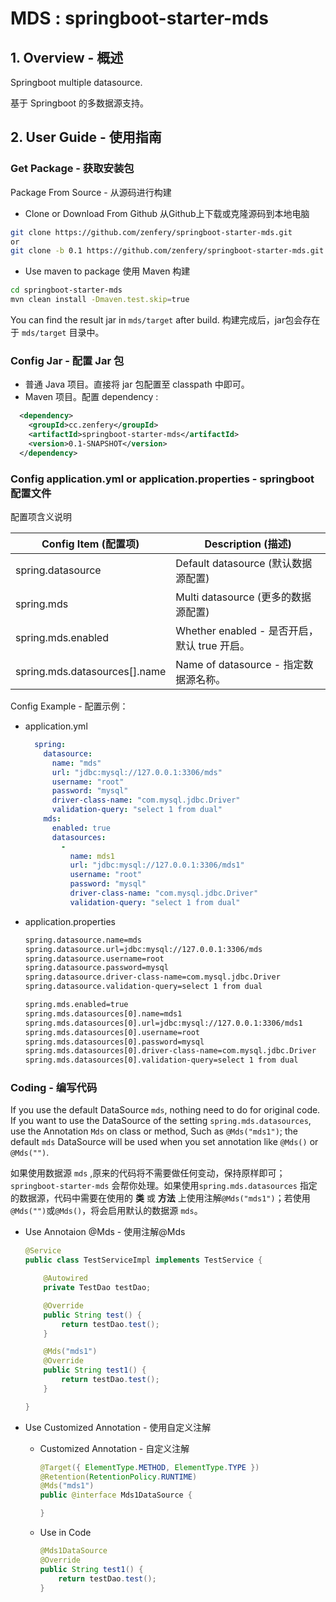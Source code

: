 # MDS : springboot-starter-mds

## 1. Overview - 概述

Springboot multiple datasource.

基于 Springboot 的多数据源支持。

## 2. User Guide - 使用指南

### Get Package - 获取安装包

Package From Source - 从源码进行构建

- Clone or Download From Github 从Github上下载或克隆源码到本地电脑
``` bash
git clone https://github.com/zenfery/springboot-starter-mds.git
or
git clone -b 0.1 https://github.com/zenfery/springboot-starter-mds.git
```
- Use maven to package 使用 Maven 构建
``` bash
cd springboot-starter-mds
mvn clean install -Dmaven.test.skip=true
```
You can find the result jar in `mds/target` after build. 构建完成后，jar包会存在于 `mds/target` 目录中。

### Config Jar - 配置 Jar 包
- 普通 Java 项目。直接将 jar 包配置至 classpath 中即可。
- Maven 项目。配置 dependency :
``` xml
  <dependency>
    <groupId>cc.zenfery</groupId>
    <artifactId>springboot-starter-mds</artifactId>
    <version>0.1-SNAPSHOT</version>
  </dependency>
```

### Config application.yml or application.properties - springboot 配置文件

配置项含义说明

| Config Item (配置项) | Description (描述) |
| ------------------- | ------------------|
| spring.datasource   | Default datasource (默认数据源配置) |
| spring.mds          | Multi datasource (更多的数据源配置) |
| spring.mds.enabled   | Whether enabled - 是否开启，默认 true 开启。 |
| spring.mds.datasources[].name   | Name of datasource - 指定数据源名称。 |


Config Example - 配置示例：
- application.yml
    ``` yaml
      spring:
        datasource:
          name: "mds"
          url: "jdbc:mysql://127.0.0.1:3306/mds"
          username: "root"
          password: "mysql"
          driver-class-name: "com.mysql.jdbc.Driver"
          validation-query: "select 1 from dual"
        mds:
          enabled: true
          datasources:
            -
              name: mds1
              url: "jdbc:mysql://127.0.0.1:3306/mds1"
              username: "root"
              password: "mysql"
              driver-class-name: "com.mysql.jdbc.Driver"
              validation-query: "select 1 from dual"
    ```

- application.properties

    ``` bash
  spring.datasource.name=mds
  spring.datasource.url=jdbc:mysql://127.0.0.1:3306/mds
  spring.datasource.username=root
  spring.datasource.password=mysql
  spring.datasource.driver-class-name=com.mysql.jdbc.Driver
  spring.datasource.validation-query=select 1 from dual

  spring.mds.enabled=true
  spring.mds.datasources[0].name=mds1
  spring.mds.datasources[0].url=jdbc:mysql://127.0.0.1:3306/mds1
  spring.mds.datasources[0].username=root
  spring.mds.datasources[0].password=mysql
  spring.mds.datasources[0].driver-class-name=com.mysql.jdbc.Driver
  spring.mds.datasources[0].validation-query=select 1 from dual
  ```

### Coding - 编写代码
If you use the default DataSource `mds`, nothing need to do for original code. If you want to use the DataSource of the setting `spring.mds.datasources`, use the Annotation `Mds` on class or method, Such as `@Mds("mds1")`; the default `mds` DataSource will be used when you set annotation like `@Mds()` or `@Mds("")`.

如果使用数据源 `mds` ,原来的代码将不需要做任何变动，保持原样即可；`springboot-starter-mds` 会帮你处理。如果使用`spring.mds.datasources` 指定的数据源，代码中需要在使用的 **类** 或 **方法** 上使用注解`@Mds("mds1")`；若使用`@Mds("")`或`@Mds()`，将会启用默认的数据源 `mds`。

- Use Annotaion @Mds - 使用注解@Mds
  ``` java
  @Service
  public class TestServiceImpl implements TestService {

      @Autowired
      private TestDao testDao;

      @Override
      public String test() {
          return testDao.test();
      }

      @Mds("mds1")
      @Override
      public String test1() {
          return testDao.test();
      }

  }
  ```

- Use Customized Annotation - 使用自定义注解
  - Customized Annotation - 自定义注解
    ``` java
    @Target({ ElementType.METHOD, ElementType.TYPE })
    @Retention(RetentionPolicy.RUNTIME)
    @Mds("mds1")
    public @interface Mds1DataSource {

    }
    ```
  - Use in Code
    ``` java
    @Mds1DataSource
    @Override
    public String test1() {
        return testDao.test();
    }
    ```

